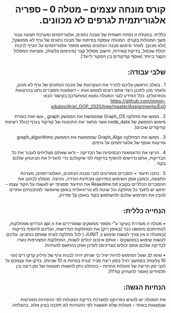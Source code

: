 <div dir="rtl" lang="he"> 
  
# קורס מונחה עצמים – מטלה 0 – ספריה אלגוריתמית לגרפים לא מכוונים.
כללית: במטלה זו נפתח תשתית של מבנה נתונים, אלגוריתמים ומערכת תצוגה עבור משך המטלות
בקורס.
המטלה עוסקת בפיתוח של מבנה נתונים של גרף לא ממושקל, )ולא מכוון(. לאחר מימוש
מבנה הנתונים נממש מספר אלגוריתמים על הגרף לרבות יכולת שכפול, בדיקת קשירות, חישוב
מסלול קצר )מינימום צלעות(, ומציאת המסלול הקצר ביותר )אוסף קודקודים בין המקור לייעד(.

## שלבי עבודה:

1
. בשלב הראשון עליכם להכיר את העקרונות של מבנה הנתונים של גרף לא מכוון, ולאחר מכן
לתכנן כיצד אתם רוצים לממש אותו – דוגמאות והסברים נתנו בהרצאות והתרגולים.
כלל המידע לגבי המטלה נמצא )ומתעדכן( בקישור הבא:
https://github.com/simon-pikalov/Ariel_OOP_2020/tree/master/Assignments/Ex0

2
. ממשו את מחלקה Graph_DS שמממשת את הממשק graph , עשו זאת בעזרת מימוש
הממשק של node_data אשר מתאר את התכונות של קודקוד בגרף )כולל רשימת
קודקודים שכנים(.

3
. ממשו את המחלקה Graph_Algo שמממשת את הממשק graph_algorithms ומייצגת
אוסף של אלגוריתמים על גרפים.

4
. הריצו את הדוגמאות הבסיסיות של הבדיקה – ודאו שאתם מצליחים לעבור את כל הבדיקות,
אתם נדרשים להוסיף בדיקות לפי שיקולכם כדי להגדיל את הביטחון שלכם בקוד.

5
. כתבו תיעוד + הסברים מפורטים לגבי מבנה הנתונים, האלגוריתמים, מערכת התצוגה,
וכמובן אופן השימוש בפרויקט מבחינת הורדה, והרצה. מומלץ לכתוב את ההסברים הכלליים
בקובץ Reaedme.txt את התיעוד ספציפי יש לעשות על הקוד עצמו – יודגש יש לתעד כל
מחלקה וכל שיטה לא טריוויאלית באופן שיאפשר למתכנתים אחרים להבין את המימוש
שלכם ולהשתמש בקוד באופן קל ומדויק.

## הנחייה כללית:
• מטלה זו מוגדרת בעיקר ע"י מספר ממשקים שמגדירים את ה api הנדרש ממחלקות,
לנוחיותכם מימשנו כבר )באופן ריק( את המחלקות הנדרשות, ועליכם להוסיף בדיקות
)במטלה זו אין צורך לעשות שימוש ב JUNIT ( לכל מחלקה לוגית שאתם כותבים. עליכם
לעשות שימוש בממשקים - אותם אינכם יכולים לשנות, המחלקות המצורפות נועדו לבדיקה
שלכם אתם יכולים )וצריכים( לעדכן אותן בהתאם להנחיות.

• שימו לב שעל המימוש להיות יעיל כך שניתן יהיה לבנות גרף של מיליון קדקו דים )ופי 10
צלעות( במחשב רגיל בזמן ריצה סביר )נניח בפחות מ 10 שניות(. בדקו את עצמכם גל לגבי
זמן הריצה של פעולות אחרות – בהחלט ניתן להשוות תוצאות של זמן ריצה בין תלמידים
)אסור להעתיק קוד!!!(.

## הנחיות הגשה:
את המטלה יש להגיש כפרויקט למערכת בדיקת המטלות לפי ההנחיות מפורטות שנמצאות באתר –
מטלות שלא תוגשנה לפי ההנחיות לא תזכנה בציון מלא.
בהצלחה.
</div>
